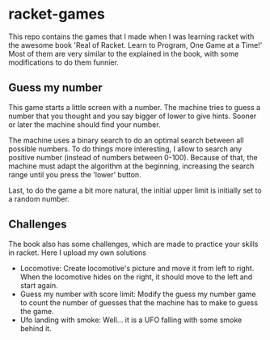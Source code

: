 # racket-games
This repo contains the games that I made when I was learning racket with the awesome book
'Real of Racket. Learn to Program, One Game at a Time!' Most of them are very similar to
the explained in the book, with some modifications to do them funnier.

## Guess my number
This game starts a little screen with a number. The machine tries to guess a number
that you thought and you say bigger of lower to give hints. Sooner or later the
machine should find your number.

The machine uses a binary search to do an optimal search between all possible numbers.
To do things more interesting, I allow to search any positive number (instead of
numbers between 0-100). Because of that, the machine must adapt the algorithm at the
beginning, increasing the search range until you press the 'lower' button.

Last, to do the game a bit more natural, the initial upper limit is initially set to
a random number.

## Challenges
The book also has some challenges, which are made to practice your skills in racket. Here
I upload my own solutions

- Locomotive: Create locomotive's picture and move it from left to right. When the
  locomotive hides on the right, it should move to the left and start again.
- Guess my number with score limit: Modify the guess my number game to count the number
  of guesses that the machine has to make to guess the game.
- Ufo landing with smoke: Well... it is a UFO falling with some smoke behind it.
